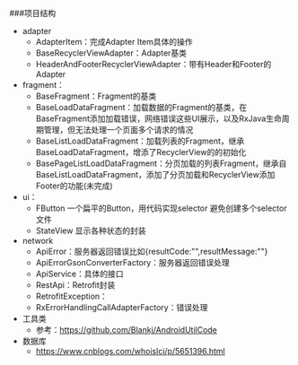 
###项目结构

* adapter
    * AdapterItem：完成Adapter Item具体的操作
    * BaseRecyclerViewAdapter：Adapter基类
    * HeaderAndFooterRecyclerViewAdapter：带有Header和Footer的Adapter
* fragment：
    * BaseFragment：Fragment的基类
    * BaseLoadDataFragment：加载数据的Fragment的基类，在BaseFragment添加加载错误，网络错误这些UI展示，以及RxJava生命周期管理，但无法处理一个页面多个请求的情况
    * BaseListLoadDataFragment：加载列表的Fragment，继承BaseLoadDataFragment，增添了RecyclerView的的初始化
    * BasePageListLoadDataFragment：分页加载的列表Fragment，继承自BaseListLoadDataFragment，添加了分页加载和RecyclerView添加Footer的功能(未完成)
* ui：
    * FButton 一个扁平的Button，用代码实现selector 避免创建多个selector文件
    * StateView 显示各种状态的封装
* network
    * ApiError：服务器返回错误比如{resultCode:"",resultMessage:""}
    * ApiErrorGsonConverterFactory：服务器返回错误处理
    * ApiService：具体的接口
    * RestApi：Retrofit封装
    * RetrofitException：
    * RxErrorHandlingCallAdapterFactory：错误处理
* 工具类
    * 参考：https://github.com/Blankj/AndroidUtilCode
* 数据库
    * https://www.cnblogs.com/whoislcj/p/5651396.html

